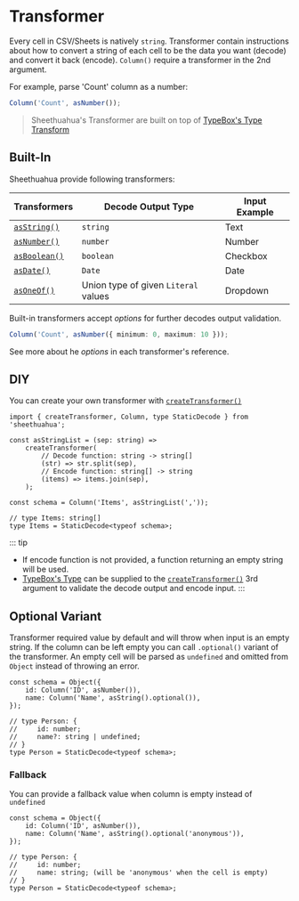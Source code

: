 # Transformer

Every cell in CSV/Sheets is natively `string`. Transformer contain instructions about how to convert a string of each cell to be the data you want (decode) and convert it back (encode). `Column()` require a transformer in the 2nd argument.

For example, parse 'Count' column as a number:

```ts
Column('Count', asNumber());
```

> Sheethuahua's Transformer are built on top of [TypeBox's Type Transform](https://github.com/sinclairzx81/typebox?tab=readme-ov-file#types-transform)

## Built-In

Sheethuahua provide following transformers:

| Transformers                                          | Decode Output Type                   | Input Example |
| ----------------------------------------------------- | ------------------------------------ | ------------- |
| [`asString()`](/references/functions/asString.html)   | `string`                             | Text          |
| [`asNumber()`](/references/functions/asNumber.html)   | `number`                             | Number        |
| [`asBoolean()`](/references/functions/asBoolean.html) | `boolean`                            | Checkbox      |
| [`asDate()`](/references/functions/asDate.html)       | `Date`                               | Date          |
| [`asOneOf()`](/references/functions/asOneOf.html)     | Union type of given `Literal` values | Dropdown      |

Built-in transformers accept _options_ for further decodes output validation.

```ts
Column('Count', asNumber({ minimum: 0, maximum: 10 }));
```

See more about he _options_ in each transformer's reference.

## DIY

You can create your own transformer with [`createTransformer()`](/references/functions/createTransformer.html)

```ts{3-9}
import { createTransformer, Column, type StaticDecode } from 'sheethuahua';

const asStringList = (sep: string) =>
	createTransformer(
		// Decode function: string -> string[]
		(str) => str.split(sep),
		// Encode function: string[] -> string
		(items) => items.join(sep),
	);

const schema = Column('Items', asStringList(','));

// type Items: string[]
type Items = StaticDecode<typeof schema>;
```

::: tip

- If encode function is not provided, a function returning an empty string will be used.
- [TypeBox's Type](https://github.com/sinclairzx81/typebox?tab=readme-ov-file#types) can be supplied to the [`createTransformer()`](/references/functions/createTransformer.html) 3rd argument to validate the decode output and encode input.
  :::

## Optional Variant

Transformer required value by default and will throw when input is an empty string. If the column can be left empty you can call `.optional()` variant of the transformer. An empty cell will be parsed as `undefined` and omitted from `Object` instead of throwing an error.

```ts{3,8}
const schema = Object({
	id: Column('ID', asNumber()),
	name: Column('Name', asString().optional()),
});

// type Person: {
//     id: number;
//     name?: string | undefined;
// }
type Person = StaticDecode<typeof schema>;
```

### Fallback

You can provide a fallback value when column is empty instead of `undefined`

```ts{3,8}
const schema = Object({
	id: Column('ID', asNumber()),
	name: Column('Name', asString().optional('anonymous')),
});

// type Person: {
//     id: number;
//     name: string; (will be 'anonymous' when the cell is empty)
// }
type Person = StaticDecode<typeof schema>;
```
